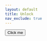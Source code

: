 ```yaml
---
layout: default
title: Unlock
nav_exclude: true
---
```


<script>
  // check g
  function myFunction(){
    console.log("hi")
  }
</script>

<button onclick="myFunction()">Click me</button>
